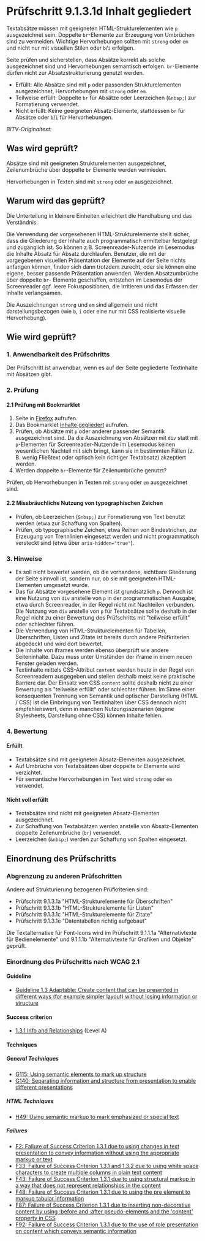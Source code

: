 # Prüfschritt 9.1.3.1d Inhalt gegliedert

Textabsätze müssen mit geeigneten HTML-Strukturelementen wie `p` ausgezeichnet sein. Doppelte `br`-Elemente zur Erzeugung von Umbrüchen sind zu vermeiden. Wichtige Hervorhebungen sollten mit `strong` oder `em` und nicht nur mit visuellen Stilen oder `b`/`i` erfolgen.

Seite prüfen und sicherstellen, dass Absätze korrekt als solche ausgezeichnet sind und Hervorhebungen semantisch erfolgen. `br`-Elemente dürfen nicht zur Absatzstrukturierung genutzt werden.

-   Erfüllt: Alle Absätze sind mit `p` oder passenden Strukturelementen ausgezeichnet, Hervorhebungen mit `strong` oder `em`.
-   Teilweise erfüllt: Doppelte `br` für Absätze oder Leerzeichen (`&nbsp;`) zur Formatierung verwendet.
-   Nicht erfüllt: Keine geeigneten Absatz-Elemente, stattdessen `br` für Absätze oder `b`/`i` für Hervorhebungen.

_BITV-Originaltext:_

## Was wird geprüft?

Absätze sind mit geeigneten Strukturelementen ausgezeichnet, Zeilenumbrüche über doppelte `br` Elemente werden vermieden.

Hervorhebungen in Texten sind mit `strong` oder `em` ausgezeichnet.

## Warum wird das geprüft?

Die Unterteilung in kleinere Einheiten erleichtert die Handhabung und das Verständnis.

Die Verwendung der vorgesehenen HTML-Strukturelemente stellt sicher, dass die Gliederung der Inhalte auch programmatisch ermittelbar festgelegt und zugänglich ist. So können z.B. Screenreader-Nutzende im Lesemodus die Inhalte Absatz für Absatz durchlaufen. Benutzer, die mit der vorgegebenen visuellen Präsentation der Elemente auf der Seite nichts anfangen können, finden sich dann trotzdem zurecht, oder sie können eine eigene, besser passende Präsentation anwenden. Werden Absatzumbrüche über doppelte `br`\- Elemente geschaffen, entstehen im Lesemodus der Screenreader ggf. leere Fokuspositionen, die irritieren und das Erfassen der Inhalte verlangsamen.

Die Auszeichnungen `strong` und `em` sind allgemein und nicht darstellungsbezogen (wie `b`, `i` oder eine nur mit CSS realisierte visuelle Hervorhebung).

## Wie wird geprüft?

### 1\. Anwendbarkeit des Prüfschritts

Der Prüfschritt ist anwendbar, wenn es auf der Seite gegliederte Textinhalte mit Absätzen gibt.

### 2\. Prüfung

#### 2.1 Prüfung mit Bookmarklet

1.  Seite in [Firefox](https://www.bitvtest.de/bitv_test/das_testverfahren_im_detail/werkzeugliste.html#firefox) aufrufen.
2.  Das Bookmarklet [Inhalte gegliedert](https://ergebnis.bitvtest.de/test-methodik/web/werkzeugliste#c359) aufrufen.
3.  Prüfen, ob Absätze mit `p` oder anderer passender Semantik ausgezeichnet sind. Da die Auszeichnung von Absätzen mit `div` statt mit `p`\-Elementen für Screenreader-Nutzende im Lesemodus keinen wesentlichen Nachteil mit sich bringt, kann sie in bestimmten Fällen (z. B. wenig Fließtext oder optisch kein richtiger Textabsatz) akzeptiert werden.
4.  Werden doppelte `br`\-Elemente für Zeilenumbrüche genutzt?

Prüfen, ob Hervorhebungen in Texten mit `strong` oder `em` ausgezeichnet sind.

#### 2.2 Missbräuchliche Nutzung von typographischen Zeichen

-   Prüfen, ob Leerzeichen (`&nbsp;`) zur Formatierung von Text benutzt werden (etwa zur Schaffung von Spalten).
-   Prüfen, ob typographische Zeichen, etwa Reihen von Bindestrichen, zur Erzeugung von Trennlinien eingesetzt werden und nicht programmatisch versteckt sind (etwa über `aria-hidden="true"`).

### 3\. Hinweise

-   Es soll nicht bewertet werden, ob die vorhandene, sichtbare Gliederung der Seite sinnvoll ist, sondern nur, ob sie mit geeigneten HTML-Elementen umgesetzt wurde.
-   Das für Absätze vorgesehene Element ist grundsätzlich `p`. Dennoch ist eine Nutzung von `div` anstelle von `p` in der programmatischen Ausgabe, etwa durch Screenreader, in der Regel nicht mit Nachteilen verbunden. Die Nutzung von `div` anstelle von `p` für Textabsätze sollte deshalb in der Regel nicht zu einer Bewertung des Prüfschritts mit "teilweise erfüllt" oder schlechter führen.
-   Die Verwendung von HTML-Strukturelementen für Tabellen, Überschriften, Listen und Zitate ist bereits durch andere Prüfkriterien abgedeckt und wird dort bewertet.
-   Die Inhalte von iframes werden ebenso überprüft wie andere Seiteninhalte. Dazu muss unter Umständen der iframe in einem neuen Fenster geladen werden.
-   Textinhalte mittels CSS-Attribut `content` werden heute in der Regel von Screenreadern ausgegeben und stellen deshalb meist keine praktische Barriere dar. Der Einsatz von CSS `content` sollte deshalb nicht zu einer Bewertung als "teilweise erfüllt" oder schlechter führen. Im Sinne einer konsequenten Trennung von Semantik und optischer Darstellung (HTML / CSS) ist die Einbringung von Textinhalten über CSS dennoch nicht empfehlenswert, denn in manchen Nutzungsszenarien (eigene Stylesheets, Darstellung ohne CSS) können Inhalte fehlen.

### 4\. Bewertung

#### Erfüllt

-   Textabsätze sind mit geeigneten Absatz-Elementen ausgezeichnet.
-   Auf Umbrüche von Textabsätzen über doppelte `br` Elemente wird verzichtet.
-   Für semantische Hervorhebungen im Text wird `strong` oder `em` verwendet.

#### Nicht voll erfüllt

-   Textabsätze sind nicht mit geeigneten Absatz-Elementen ausgezeichnet.
-   Zur Schaffung von Textabsätzen werden anstelle von Absatz-Elementen doppelte Zeilenumbrüche (`br`) verwendet.
-   Leerzeichen (`&nbsp;`) werden zur Schaffung von Spalten eingesetzt.

## Einordnung des Prüfschritts

### Abgrenzung zu anderen Prüfschritten

Andere auf Strukturierung bezogenen Prüfkriterien sind:

-   Prüfschritt 9.1.3.1a "HTML-Strukturelemente für Überschriften"
-   Prüfschritt 9.1.3.1b "HTML-Strukturelemente für Listen"
-   Prüfschritt 9.1.3.1c "HTML-Strukturelemente für Zitate"
-   Prüfschritt 9.1.3.1e "Datentabellen richtig aufgebaut"

Die Textalternative für Font-Icons wird im Prüfschritt 9.1.1.1a "Alternativtexte für Bedienelemente" und 9.1.1.1b "Alternativtexte für Grafiken und Objekte" geprüft.

### Einordnung des Prüfschritts nach WCAG 2.1

#### Guideline

-   [Guideline 1.3 Adaptable: Create content that can be presented in different ways (for example simpler layout) without losing information or structure](https://www.w3.org/WAI/WCAG21/quickref/?showtechniques=131#adaptable)

#### Success criterion

-   [1.3.1 Info and Relationships](https://www.w3.org/WAI/WCAG21/quickref/?showtechniques=131#info-and-relationships) (Level A)

#### Techniques

##### General Techniques

-   [G115: Using semantic elements to mark up structure](https://www.w3.org/WAI/WCAG21/Techniques/general/G115.html)
-   [G140: Separating information and structure from presentation to enable different presentations](https://www.w3.org/WAI/WCAG21/Techniques/general/G140.html)

##### HTML Techniques

-   [H49: Using semantic markup to mark emphasized or special text](https://www.w3.org/WAI/WCAG21/Techniques/html/H49.html)

##### Failures

-   [F2: Failure of Success Criterion 1.3.1 due to using changes in text presentation to convey information without using the appropriate markup or text](https://www.w3.org/WAI/WCAG21/Techniques/failures/F2.html)
-   [F33: Failure of Success Criterion 1.3.1 and 1.3.2 due to using white space characters to create multiple columns in plain text content](https://www.w3.org/WAI/WCAG21/Techniques/failures/F33.html)
-   [F43: Failure of Success Criterion 1.3.1 due to using structural markup in a way that does not represent relationships in the content](https://www.w3.org/WAI/WCAG21/Techniques/failures/F43.html)
-   [F48: Failure of Success Criterion 1.3.1 due to using the pre element to markup tabular information](https://www.w3.org/WAI/WCAG21/Techniques/failures/F48.html)
-   [F87: Failure of Success Criterion 1.3.1 due to inserting non-decorative content by using :before and :after pseudo-elements and the 'content' property in CSS](https://www.w3.org/WAI/WCAG21/Techniques/failures/F87.html)
-   [F92: Failure of Success Criterion 1.3.1 due to the use of role presentation on content which conveys semantic information](https://www.w3.org/WAI/WCAG21/Techniques/failures/F92.html)
